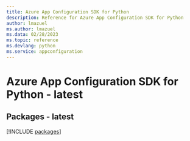 ```yaml
---
title: Azure App Configuration SDK for Python
description: Reference for Azure App Configuration SDK for Python
author: lmazuel
ms.author: lmazuel
ms.data: 02/28/2023
ms.topic: reference
ms.devlang: python
ms.service: appconfiguration
---
```

# Azure App Configuration SDK for Python - latest
## Packages - latest
[!INCLUDE [packages](app-configuration-index.md)]